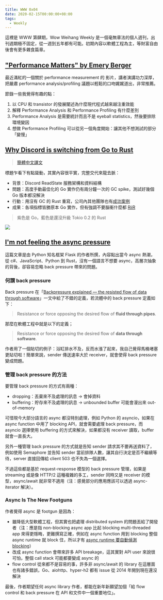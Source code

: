 ```yaml
---
title: WWW 0x04
date: 2020-02-15T00:00:00+08:00
tags:
  - Weekly
---
```


這裡是 WWW 第肆期，Wow Weihang Weekly 是一個毫無章法的個人週刊，出刊週期極不固定，從一週到五年都有可能。初期內容以軟體工程為主，等財富自由後會有更多雜食篇章。

## ["Performance Matters" by Emery Berger](https://youtu.be/r-TLSBdHe1A)

最近滿紅的一個關於 performance measurement 的 影片，講者演講功力深厚，把嚴肅 performance  analysis/profiling 議題以輕鬆的口吻娓娓道出，非常推薦。

節錄一些我覺得有趣的點：

1. 以 CPU 和 transistor 的發展闡述為什麼現代程式越來越注重效能
2. 解釋 Performance Analysis 和 Performance Profiling 有什麼差別
3. Performance Analysis 是需要統計而且不是 eyeball statistics，然後要排除環境變因
4. 想做 Performance Profiling 可以從另一個角度開始：讓其他不想測試的部分「變慢」

## [Why Discord is switching from Go to Rust](https://blog.discordapp.com/why-discord-is-switching-from-go-to-rust-a190bbca2b1f) 

> [簡體中文譯文](https://mp.weixin.qq.com/s/KlDZx5s6fhn37BZMQAUm1g)

標題乍看下有點聳動，其實內容很平實，完整交代來龍去脈：

- 背景：Discord ReadState 服務架構和資料結構
- 問題：高度手動最佳化的 Go 實作仍有兩分鐘一次的 GC spike，測試好幾個 Go 版本都沒解決
- 行動：用沒有 GC 的 Rust 重寫，公司內其他團隊也有[成功案例](https://blog.discordapp.com/using-rust-to-scale-elixir-for-11-million-concurrent-users-c6f19fc029d3)
- 成果：各項指標皆勝原本 Go 實作，但有強調不要腦衝什麼都 [RiiR](http://adventures.michaelfbryan.com/posts/how-to-riir/)


> 紫色是 Go，藍色是還沒升級 Tokio 0.2 的 Rust

![](https://miro.medium.com/max/2570/1*-q1B4t622mnxoV8kvT9RwA.png)

## [I'm not feeling the async pressure](https://lucumr.pocoo.org/2020/1/1/async-pressure/)

這篇文章是由 Python 知名框架 Flask 的作者所撰，內容點出當今 async 熱潮，從 c#、JavaScript、Python 到 Rust，沒有一個語言不想要 async，高層次抽象的背後，卻容易忽略 back pressure 帶來的問題。

### 何謂 back pressure

Back pressure 在「[Backpressure explained — the resisted flow of data through software](https://medium.com/@jayphelps/backpressure-explained-the-flow-of-data-through-software-2350b3e77ce7)」一文中給了不錯的定義，若流體中的 back pressure 定義如下：

> Resistance or force opposing the desired flow of **fluid through pipes**.

那麼在軟體工程中就是以下的定義；

> Resistance or force opposing the desired flow of **data through software**.

作者用了一個貼切的例子：浴缸排水不及，反而水漲了起來，我自己覺得馬桶堵塞更貼切啦！簡單來說，sender 傳送速率大於 receiver，就會使得 back pressure 變成問題。

### 管理 back pressure 的方法

要管理 back pressure 的方式有兩種：

- dropping：丟棄來不及處理的訊息 -> 會掉資料
- buffering：貯存來不及處理的訊息 -> unbounded buffer 可能會漫出來 out-of-memory

可惜現今大部分語言的 async 都沒特別處理，例如 Python 的 asyncio，如果在 async function 中用了 blocking API，就會需要處理 back pressure，而 asyncio 選擇使用 buffering 的方式來解決，如果都沒有 receiver 讀取，buffer 就會一直長大。
 
另外一種管理 back pressure 的方式就是告知 sender 請求其不要再送資料了，例如使用 Semaphore 並告知 sender 當前排隊人數，讓其自行決定是否不繼續等待，server 直接回傳給 client 503 也不失為一個選擇。

不過這些都是基於 request-response 模型的 back pressure 管理，如果是 streaming 或是像 HTTP/2 這種複雜的多工，sender 同時又是 receiver 的模型，async/await 就非常不適用（注：感覺部分的應用應該可以透過 async-iterator 解決）。

### Async Is The New Footguns

作者覺得 async 是 footgun 是因為：

- 雖降低大型軟體工程，但其實也把處理 distributed system 的問題丟給了開發者（注：應是指 non-blocking async app 比起 blocking multi-threaded app 來得更隱晦，更難撰寫正確，例如在 async function 用到 blocking 整個 async runtime 就 block 住，所以才有 [async runtime 要自動偵測 blocking](https://async.rs/blog/stop-worrying-about-blocking-the-new-async-std-runtime/)）
- 改成 async function 會帶來許多 API breakage，這其實對 API user 來說很可怕，整個 call stack 可能都要變成 async 的
- flow control 從來都不是容易的事，許多非 async/await 的 library 在這層面也有諸多錯誤，Go、aiohttp、hyper-h2 都有 issue 從 2014 年開到現在還沒解決

最後，作者期望任何 async library 作者，都能在新年新願望加個「給 flow control 和 back pressure 在 API 和文件中一個重要地位」。
